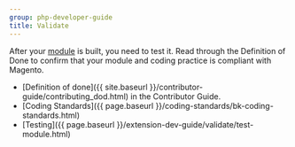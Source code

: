```yaml
---
group: php-developer-guide
title: Validate
---
```


After your [module](https://glossary.magento.com/module) is built, you need to test it. Read through the Definition of Done to confirm that your module and coding practice is compliant with Magento.

*  [Definition of done]({{ site.baseurl }}/contributor-guide/contributing_dod.html) in the Contributor Guide.
*  [Coding Standards]({{ page.baseurl }}/coding-standards/bk-coding-standards.html)
*  [Testing]({{ page.baseurl }}/extension-dev-guide/validate/test-module.html)
